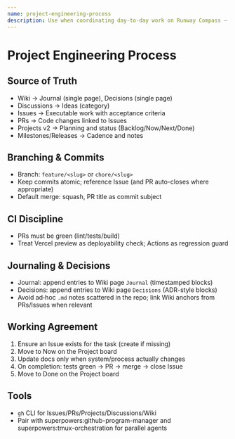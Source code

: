 ```yaml
---
name: project-engineering-process
description: Use when coordinating day-to-day work on Runway Compass — defines source-of-truth, branch naming, CI expectations, and how to journal/record decisions in the GitHub Wiki (single Journal page and single Decisions page). Keep Discussions only for Ideas. Issues for executable work; Projects for status.
---
```


# Project Engineering Process

## Source of Truth
- Wiki → Journal (single page), Decisions (single page)
- Discussions → Ideas (category)
- Issues → Executable work with acceptance criteria
- PRs → Code changes linked to Issues
- Projects v2 → Planning and status (Backlog/Now/Next/Done)
- Milestones/Releases → Cadence and notes

## Branching & Commits
- Branch: `feature/<slug>` or `chore/<slug>`
- Keep commits atomic; reference Issue (and PR auto-closes where appropriate)
- Default merge: squash, PR title as commit subject

## CI Discipline
- PRs must be green (lint/tests/build)
- Treat Vercel preview as deployability check; Actions as regression guard

## Journaling & Decisions
- Journal: append entries to Wiki page `Journal` (timestamped blocks)
- Decisions: append entries to Wiki page `Decisions` (ADR-style blocks)
- Avoid ad‑hoc `.md` notes scattered in the repo; link Wiki anchors from PRs/Issues when relevant

## Working Agreement
1. Ensure an Issue exists for the task (create if missing)
2. Move to Now on the Project board
3. Update docs only when system/process actually changes
4. On completion: tests green → PR → merge → close Issue
5. Move to Done on the Project board

## Tools
- `gh` CLI for Issues/PRs/Projects/Discussions/Wiki
- Pair with superpowers:github-program-manager and superpowers:tmux-orchestration for parallel agents
